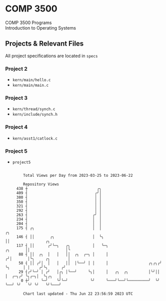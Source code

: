 # COMP 3500
COMP 3500 Programs  
Introduction to Operating Systems  
## Projects & Relevant Files
All project specifications are located in `specs`
### Project 2
- `kern/main/hello.c`
- `kern/main/main.c`
### Project 3
- `kern/thread/synch.c`
- `kern/include/synch.h`
### Project 4
- `kern/asst1/catlock.c`
### Project 5
- `project5`

```

        Total Views per Day from 2023-03-25 to 2023-06-22

        Repository Views
     438 ┼                               ╭╮
     409 ┤                              ╭╯│
     380 ┤                              │ │
     350 ┤                              │ │
     321 ┤                              │ │
     292 ┤                              │ │
     263 ┤                             ╭╯ │
     234 ┤                             │  │
     204 ┤                             │  │
     175 ┤ ╭╮                          │  │                                    ╭╮
     146 ┤ ││       ╭╮                 │  ╰╮                                   ││                ╭╮
     117 ┤ ││      ╭╯╰─╮   ╭╮          │   ╰─╮                        ╭╮       ││                │╰
      88 ┤ ││  ╭╮  │   │   ││  ╭╮  ╭─╮ │     │                       ╭╯│       │╰╮     ╭╮        │
      58 ┤ ││ ╭╯│  │   │   ││  │╰──╯ │ │     │                  ╭╮╭╮╭╯ ╰╮      │ │    ╭╯╰╮      ╭╯
      29 ┤╭╯╰─╯ │ ╭╯   │╭╮ │╰──╯     ╰╮│     │   ╭╮  ╭╮         │╰╯││   │  ╭─╮╭╯ ╰╮╭─╮│  ╰╮╭╮   │
       0 ┼╯     ╰─╯    ╰╯╰─╯          ╰╯     ╰───╯╰──╯╰─────────╯  ╰╯   ╰──╯ ╰╯   ╰╯ ╰╯   ╰╯╰───╯

        Chart last updated - Thu Jun 22 23:56:59 2023 UTC
        
```
